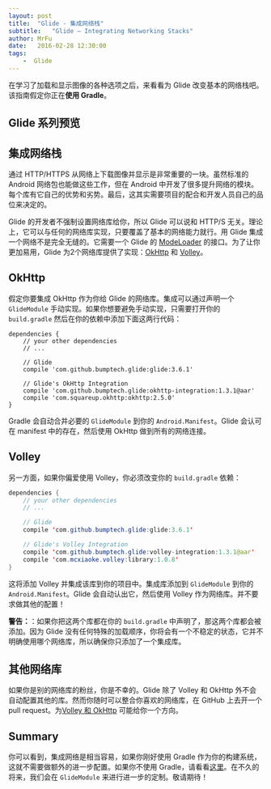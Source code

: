```yaml
---
layout: post
title:  "Glide - 集成网络栈"
subtitle:   "Glide — Integrating Networking Stacks"
author: MrFu
date:   2016-02-28 12:30:00
tags:
    -  Glide
---
```



在学习了加载和显示图像的各种选项之后，来看看为 Glide 改变基本的网络栈吧。该指南假定你正在**使用 Gradle**。

## Glide 系列预览

## 集成网络栈

通过 HTTP/HTTPS 从网络上下载图像并显示是非常重要的一块。虽然标准的 Android 网络包也能做这些工作，但在 Android 中开发了很多提升网络的模块。每个库有它自己的优势和劣势。最后，这其实需要项目的配合和开发人员自己的品位来决定的。

Glide 的开发者不强制设置网络库给你，所以 Glide 可以说和 HTTP/S 无关。理论上，它可以与任何的网络库实现，只要覆盖了基本的网络能力就行。用 Glide 集成一个网络不是完全无缝的。它需要一个 Glide 的 [ModeLoader](http://bumptech.github.io/glide/javadocs/latest/com/bumptech/glide/load/model/ModelLoader.html) 的接口。为了让你更加易用，Glide 为2个网络库提供了实现：[OkHttp](https://github.com/square/okhttp) 和 [Volley](https://developer.android.com/intl/zh-cn/training/volley/index.html)。

## OkHttp

假定你要集成 OkHttp 作为你给 Glide 的网络库。集成可以通过声明一个 `GlideModule` 手动实现。如果你想要避免手动实现，只需要打开你的 `build.gradle` 然后在你的依赖中添加下面这两行代码：

```
dependencies {  
    // your other dependencies
    // ...

    // Glide
    compile 'com.github.bumptech.glide:glide:3.6.1'

    // Glide's OkHttp Integration 
    compile 'com.github.bumptech.glide:okhttp-integration:1.3.1@aar'
    compile 'com.squareup.okhttp:okhttp:2.5.0'
}
```

Gradle 会自动合并必要的 `GlideModule` 到你的 `Android.Manifest`。Glide 会认可在 manifest 中的存在，然后使用 OkHttp 做到所有的网络连接。

## Volley

另一方面，如果你偏爱使用 Volley，你必须改变你的 `build.gradle` 依赖：

```java
dependencies {  
    // your other dependencies
    // ...

    // Glide
    compile 'com.github.bumptech.glide:glide:3.6.1'

    // Glide's Volley Integration 
    compile 'com.github.bumptech.glide:volley-integration:1.3.1@aar'
    compile 'com.mcxiaoke.volley:library:1.0.8'
}
```

这将添加 Volley 并集成该库到你的项目中。集成库添加到 `GlideModule` 到你的 `Android.Manifest`。Glide 会自动认出它，然后使用 Volley 作为网络库。并不要求做其他的配置！

**警告：**：如果你把这两个库都在你的 `build.gradle` 中声明了，那这两个库都会被添加。因为 Glide 没有任何特殊的加载顺序，你将会有一个不稳定的状态，它并不明确使用哪个网络库，所以确保你只添加了一个集成库。

## 其他网络库

如果你是别的网络库的粉丝，你是不幸的。Glide 除了 Volley 和 OkHttp 外不会自动配置其他的库。然而你随时可以整合你喜欢的网络库，在 GitHub 上去开一个 pull request。为[Volley 和 OkHttp](https://github.com/bumptech/glide/tree/3.0/integration) 可能给你一个方向。

## Summary

你可以看到，集成网络是相当容易，如果你刚好使用 Gradle 作为你的构建系统，这就不需要做额外的进一步配置。如果你不使用 Gradle，请看看[这里](https://github.com/bumptech/glide/wiki/Integration-Libraries)。在不久的将来，我们会在 `GlideModule` 来进行进一步的定制。敬请期待！